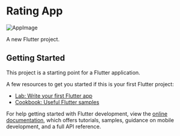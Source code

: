 # Rating App

![AppImage](https://github.com/BendreSujal/Rating_App/blob/8a47ec33790ae1bc54d471affbfd34ab950c5f2b/app%20images/screen1.jpg)

A new Flutter project.

## Getting Started

This project is a starting point for a Flutter application.

A few resources to get you started if this is your first Flutter project:

- [Lab: Write your first Flutter app](https://docs.flutter.dev/get-started/codelab)
- [Cookbook: Useful Flutter samples](https://docs.flutter.dev/cookbook)

For help getting started with Flutter development, view the
[online documentation](https://docs.flutter.dev/), which offers tutorials,
samples, guidance on mobile development, and a full API reference.
